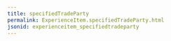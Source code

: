 ```yaml
---
title: specifiedTradeParty
permalink: ExperienceItem.specifiedTradeParty.html
jsonid: experienceitem_specifiedtradeparty
---
```

